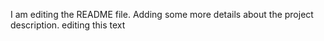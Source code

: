 I am editing the README file. Adding some more details about the project description.
editing this text

